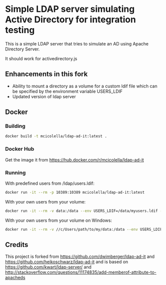 # Simple LDAP server simulating Active Directory for integration testing

This is a simple LDAP server that tries to simulate an AD using 
Apache Directory Server.

It should work for activedirectory.js

## Enhancements in this fork
* Ability to mount a directory as a volume for a custom ldif file which can be specified by the environment variable USERS_LDIF
* Updated version of ldap server

## Docker

### Building

```bash
docker build -t mcicolella/ldap-ad-it:latest .
```

### Docker Hub

Get the image it from https://hub.docker.com/r/mcicolella/ldap-ad-it

### Running

With predefined users from /ldap/users.ldif:
```bash
docker run -it --rm -p 10389:10389 mcicolella/ldap-ad-it:latest
```

With your own users from your volume:
```bash
docker run -it --rm -v data:/data --env USERS_LDIF=/data/myusers.ldif -p 10389:10389 mcicolella/ldap-ad-it:latest
```

With your own users from your volume on Windows:
```bash
docker run -it --rm -v //c/Users/path/to/my/data:/data --env USERS_LDIF=/data/myusers.ldif -p 10389:10389 mcicolella/ldap-ad-it:latest
```

## Credits

This project is forked from https://github.com/dwimberger/ldap-ad-it and https://github.com/heikoschwarz/ldap-ad-it and
is based on https://github.com/kwart/ldap-server/ and
http://stackoverflow.com/questions/11174835/add-memberof-attribute-to-apacheds 
